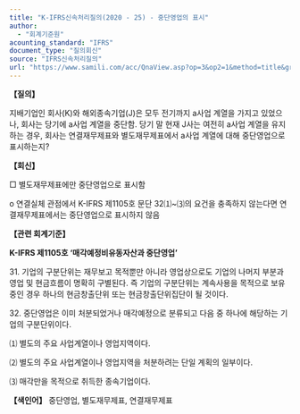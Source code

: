 ```yaml
---
title: "K-IFRS신속처리질의(2020 - 25) - 중단영업의 표시"
author:
  - "회계기준원"
acounting_standard: "IFRS"
document_type: "질의회신"
source: "IFRS신속처리질의"
url: "https://www.samili.com/acc/QnaView.asp?op=3&op2=1&method=title&group=2124-15;1&orgcode=3&searchword=&page=32&code=K%2DIFRS%EC%8B%A0%EC%86%8D%EC%B2%98%EB%A6%AC%EC%A7%88%EC%9D%98%2D25%3A202004"
---
```

**【질의】**

  

지배기업인 회사(K)와 해외종속기업(J)은 모두 전기까지 a사업 계열을 가지고 있었으나, 회사는 당기에 a사업 계열을 중단함. 당기 말 현재 J사는 여전히 a사업 계열을 유지하는 경우, 회사는 연결재무제표와 별도재무제표에서 a사업 계열에 대해 중단영업으로 표시하는지?

  
  

**【회신】**

  

□ 별도재무제표에만 중단영업으로 표시함

  

o 연결실체 관점에서 K-IFRS 제1105호 문단 32⑴~⑶의 요건을 충족하지 않는다면 연결재무제표에서는 중단영업으로 표시하지 않음

  
  

**【관련 회계기준】**

  

**K-IFRS 제1105호 ‘매각예정비유동자산과 중단영업’**

  

31\. 기업의 구분단위는 재무보고 목적뿐만 아니라 영업상으로도 기업의 나머지 부분과 영업 및 현금흐름이 명확히 구별된다. 즉 기업의 구분단위는 계속사용을 목적으로 보유 중인 경우 하나의 현금창출단위 또는 현금창출단위집단이 될 것이다.

  

32\. 중단영업은 이미 처분되었거나 매각예정으로 분류되고 다음 중 하나에 해당하는 기업의 구분단위이다.

⑴ 별도의 주요 사업계열이나 영업지역이다.

⑵ 별도의 주요 사업계열이나 영업지역을 처분하려는 단일 계획의 일부이다.

⑶ 매각만을 목적으로 취득한 종속기업이다.

  
  

**【색인어】** 중단영업, 별도재무제표, 연결재무제표
